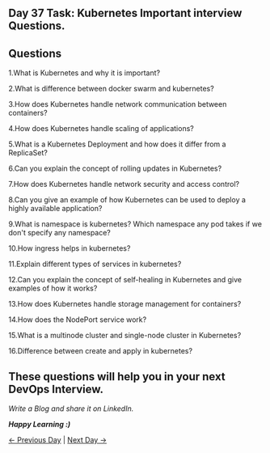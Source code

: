 ## Day 37 Task: Kubernetes Important interview Questions.

## Questions

1.What is Kubernetes and why it is important?

2.What is difference between docker swarm and kubernetes?

3.How does Kubernetes handle network communication between containers?

4.How does Kubernetes handle scaling of applications?

5.What is a Kubernetes Deployment and how does it differ from a ReplicaSet?

6.Can you explain the concept of rolling updates in Kubernetes?

7.How does Kubernetes handle network security and access control?

8.Can you give an example of how Kubernetes can be used to deploy a highly available application?

9.What is namespace is kubernetes? Which namespace any pod takes if we don't specify any namespace?

10.How ingress helps in kubernetes?

11.Explain different types of services in kubernetes?

12.Can you explain the concept of self-healing in Kubernetes and give examples of how it works?

13.How does Kubernetes handle storage management for containers?

14.How does the NodePort service work?

15.What is a multinode cluster and single-node cluster in Kubernetes?

16.Difference between create and apply in kubernetes?

## These questions will help you in your next DevOps Interview.

_Write a Blog and share it on LinkedIn._

**_Happy Learning :)_**

[← Previous Day](../day36/tasks.md) | [Next Day →](../day38/tasks.md)
